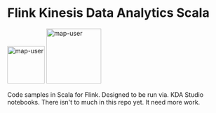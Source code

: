 # Flink Kinesis Data Analytics Scala

<img width="85" alt="map-user" src="https://img.shields.io/badge/views-0000-green"> <img width="125" alt="map-user" src="https://img.shields.io/badge/unique visits-0000-green">

Code samples in Scala for Flink. Designed to be run via. KDA Studio notebooks. There isn't to much in this repo yet. It need more work.
